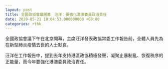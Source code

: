 ```yaml
---
layout: post
title: 全國政協會議開幕　汪洋：要強化港澳委員政治責任
date: 2020-05-21 18:04:53.000000000 +08:00
categories: rthk
---
```


全國政協會議下午在北京開幕，主席汪洋發表政協常委工作報告前，全體人員先為在新型肺炎疫情去世的人士默哀。

汪洋在工作報告中，提到去年支持港區政協積極發聲，凝聚止暴制亂、恢復秩序的正能量，而今年要強化港澳委員政治責任。
